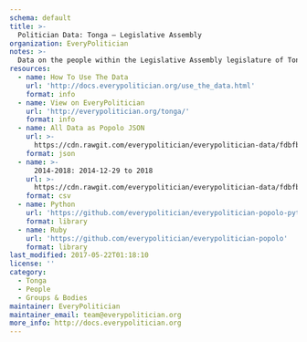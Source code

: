 ```yaml
---
schema: default
title: >-
  Politician Data: Tonga — Legislative Assembly
organization: EveryPolitician
notes: >-
  Data on the people within the Legislative Assembly legislature of Tonga.
resources:
  - name: How To Use The Data
    url: 'http://docs.everypolitician.org/use_the_data.html'
    format: info
  - name: View on EveryPolitician
    url: 'http://everypolitician.org/tonga/'
    format: info
  - name: All Data as Popolo JSON
    url: >-
      https://cdn.rawgit.com/everypolitician/everypolitician-data/fdbfbc9ec3083442cee3ed1bbfee25805ccca9e3/data/Tonga/Assembly/ep-popolo-v1.0.json
    format: json
  - name: >-
      2014-2018: 2014-12-29 to 2018
    url: >-
      https://cdn.rawgit.com/everypolitician/everypolitician-data/fdbfbc9ec3083442cee3ed1bbfee25805ccca9e3/data/Tonga/Assembly/term-2015.csv
    format: csv
  - name: Python
    url: 'https://github.com/everypolitician/everypolitician-popolo-python'
    format: library
  - name: Ruby
    url: 'https://github.com/everypolitician/everypolitician-popolo'
    format: library
last_modified: 2017-05-22T01:18:10
license: ''
category:
  - Tonga
  - People
  - Groups & Bodies
maintainer: EveryPolitician
maintainer_email: team@everypolitician.org
more_info: http://docs.everypolitician.org
---
```

